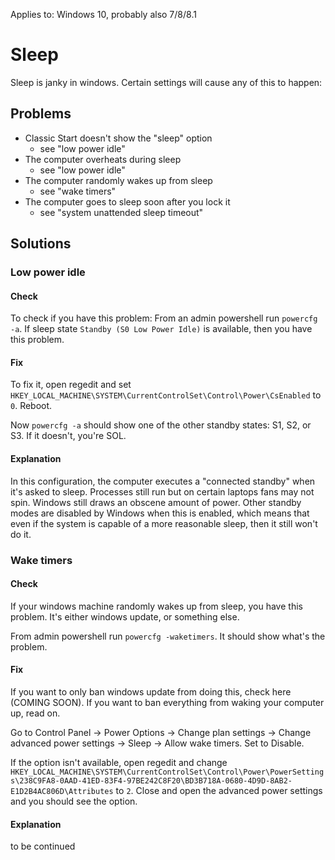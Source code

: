 Applies to: Windows 10, probably also 7/8/8.1

# Sleep

Sleep is janky in windows. Certain settings will cause any of this to happen:

## Problems

- Classic Start doesn't show the "sleep" option
    - see "low power idle"
- The computer overheats during sleep
    - see "low power idle"
- The computer randomly wakes up from sleep
    - see "wake timers"
- The computer goes to sleep soon after you lock it
    - see "system unattended sleep timeout"
    
## Solutions

### Low power idle

#### Check

To check if you have this problem: From an admin powershell run `powercfg -a`. If sleep state `Standby (S0 Low Power Idle)` is available, then you have this problem.

#### Fix

To fix it, open regedit and set `HKEY_LOCAL_MACHINE\SYSTEM\CurrentControlSet\Control\Power\CsEnabled` to `0`. Reboot.

Now `powercfg -a` should show one of the other standby states: S1, S2, or S3. If it doesn't, you're SOL.

#### Explanation

In this configuration, the computer executes a "connected standby" when it's asked to sleep. Processes still run but on certain laptops fans may not spin. Windows still draws an obscene amount of power. Other standby modes are disabled by Windows when this is enabled, which means that even if the system is capable of a more reasonable sleep, then it still won't do it.

### Wake timers

#### Check

If your windows machine randomly wakes up from sleep, you have this problem. It's either windows update, or something else.

From admin powershell run `powercfg -waketimers`. It should show what's the problem.

#### Fix

If you want to only ban windows update from doing this, check here (COMING SOON). If you want to ban everything from waking your computer up, read on.

Go to Control Panel -> Power Options -> Change plan settings -> Change advanced power settings -> Sleep -> Allow wake timers. Set to Disable.

If the option isn't available, open regedit and change `HKEY_LOCAL_MACHINE\SYSTEM\CurrentControlSet\Control\Power\PowerSettings\238C9FA8-0AAD-41ED-83F4-97BE242C8F20\BD3B718A-0680-4D9D-8AB2-E1D2B4AC806D\Attributes` to `2`. Close and open the advanced power settings and you should see the option.

#### Explanation 

to be continued
